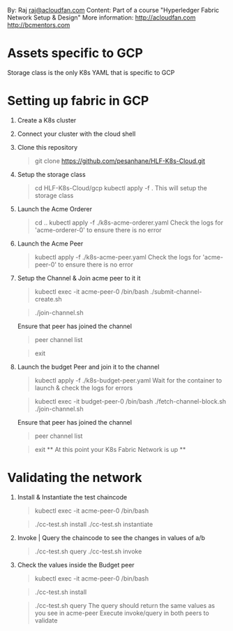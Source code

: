 By: Raj   raj@acloudfan.com
Content: Part of a course "Hyperledger Fabric Network Setup & Design"
More information: http://acloudfan.com    http://bcmentors.com


Assets specific to GCP
======================
Storage class is the only K8s YAML that is specific to GCP

Setting up fabric in GCP
========================
1. Create a K8s cluster
2. Connect your cluster with the cloud shell
3. Clone this repository
   > git clone https://github.com/pesanhane/HLF-K8s-Cloud.git
4. Setup the storage class
   > cd HLF-K8s-Cloud/gcp
   > kubectl apply -f .
   This will setup the storage class
5. Launch the Acme Orderer
   > cd ..
   > kubectl apply -f ./k8s-acme-orderer.yaml
   Check the logs for 'acme-orderer-0' to ensure there is no error
6. Launch the Acme Peer
   > kubectl apply -f ./k8s-acme-peer.yaml
   Check the logs for 'acme-peer-0' to ensure there is no error
7. Setup the Channel & Join acme peer to it it
   > kubectl exec -it acme-peer-0 /bin/bash
   > ./submit-channel-create.sh
   
   > ./join-channel.sh
   
   Ensure that peer has joined the channel
   > peer channel list

   > exit
9. Launch the budget Peer and join it to the channel
   > kubectl apply -f ./k8s-budget-peer.yaml
   Wait for the container to launch & check the logs for errors

   > kubectl exec -it budget-peer-0 /bin/bash
   > ./fetch-channel-block.sh
   > ./join-channel.sh

   Ensure that peer has joined the channel
   > peer channel list

   > exit
** At this point your K8s Fabric Network is up **

Validating the network
======================
1. Install & Instantiate the test chaincode

   > kubectl exec -it acme-peer-0 /bin/bash

   > ./cc-test.sh  install
   > ./cc-test.sh  instantiate

2. Invoke | Query the chaincode to see the changes in values of a/b
   > ./cc-test.sh  query
   > ./cc-test.sh  invoke

3. Check the values inside the Budget peer
   > kubectl exec -it acme-peer-0 /bin/bash

   > ./cc-test.sh  install

   > ./cc-test.sh  query
   The query should return the same values as you see in acme-peer
   Execute invoke/query in both peers to validate
